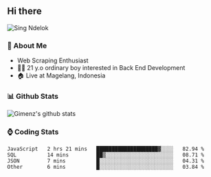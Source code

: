 
## Hi there
 ![Sing Ndelok](https://komarev.com/ghpvc/?username=Gimenz&color=green)

### 👤 About Me
* Web Scraping Enthusiast
* 🤷‍♂️ 21 y.o ordinary boy interested in Back End Development
* 🏠 Live at Magelang, Indonesia 

### 📊 Github Stats
  <img alt="Gimenz's github stats" src="https://github-readme-stats.vercel.app/api?username=Gimenz&count_private=true&hide=issues&show_icons=true&include_all_commits=true&line_height=24&border_radius=0"/>

### ⌚ Coding Stats
<!--START_SECTION:waka-->

```text
JavaScript   2 hrs 21 mins   ████████████████████▓░░░░   82.94 %
SQL          14 mins         ██▒░░░░░░░░░░░░░░░░░░░░░░   08.71 %
JSON         7 mins          █░░░░░░░░░░░░░░░░░░░░░░░░   04.31 %
Other        6 mins          █░░░░░░░░░░░░░░░░░░░░░░░░   03.84 %
```

<!--END_SECTION:waka-->
